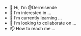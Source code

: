 - 👋 Hi, I’m @Derreisende
- 👀 I’m interested in ...
- 🌱 I’m currently learning ...
- 💞️ I’m looking to collaborate on ...
- 📫 How to reach me ...

<!---
Derreisende/Derreisende is a ✨ special ✨ repository because its `README.md` (this file) appears on your GitHub profile.
You can click the Preview link to take a look at your changes.
--->
